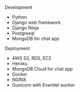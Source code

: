 Development
- Python
- Django web framework
- Django Ninja
- Postgresql
- MongoDB for chat app

Deployment
- AWS S3, RDS, EC2
- Heroku
- MongoDB Cloud for chat app
- Docker
- NGINX
- Gunicorn with Eventlet worker
